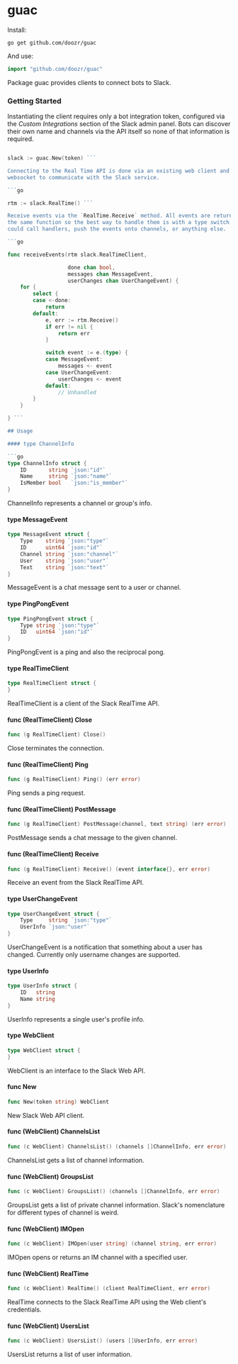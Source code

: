 # guac

Install:

```
go get github.com/doozr/guac
```

And use:

```go
import "github.com/doozr/guac"
```

Package guac provides clients to connect bots to Slack.


### Getting Started

Instantiating the client requires only a bot integration token, configured via
the *Custom Integrations* section of the Slack admin panel. Bots can discover
their own name and channels via the API itself so none of that information is
required.

```go

slack := guac.New(token) ```

Connecting to the Real Time API is done via an existing web client and opens a
websocket to communicate with the Slack service.

```go

rtm := slack.RealTime() ```

Receive events via the `RealTime.Receive` method. All events are returned from
the same function so the best way to handle them is with a type switch. this
could call handlers, push the events onto channels, or anything else.

```go

func receiveEvents(rtm slack.RealTimeClient,

                   done chan bool,
                   messages chan MessageEvent,
                   userChanges chan UserChangeEvent) {
    for {
        select {
        case <-done:
            return
        default:
            e, err := rtm.Receive()
            if err != nil {
                return err
            }

            switch event := e.(type) {
            case MessageEvent:
                messages <- event
            case UserChangeEvent:
                userChanges <- event
            default:
                // Unhandled
        }
    }

} ```

## Usage

#### type ChannelInfo

```go
type ChannelInfo struct {
	ID       string `json:"id"`
	Name     string `json:"name"`
	IsMember bool   `json:"is_member"`
}
```

ChannelInfo represents a channel or group's info.

#### type MessageEvent

```go
type MessageEvent struct {
	Type    string `json:"type"`
	ID      uint64 `json:"id"`
	Channel string `json:"channel"`
	User    string `json:"user"`
	Text    string `json:"text"`
}
```

MessageEvent is a chat message sent to a user or channel.

#### type PingPongEvent

```go
type PingPongEvent struct {
	Type string `json:"type"`
	ID   uint64 `json:"id"`
}
```

PingPongEvent is a ping and also the reciprocal pong.

#### type RealTimeClient

```go
type RealTimeClient struct {
}
```

RealTimeClient is a client of the Slack RealTime API.

#### func (RealTimeClient) Close

```go
func (g RealTimeClient) Close()
```
Close terminates the connection.

#### func (RealTimeClient) Ping

```go
func (g RealTimeClient) Ping() (err error)
```
Ping sends a ping request.

#### func (RealTimeClient) PostMessage

```go
func (g RealTimeClient) PostMessage(channel, text string) (err error)
```
PostMessage sends a chat message to the given channel.

#### func (RealTimeClient) Receive

```go
func (g RealTimeClient) Receive() (event interface{}, err error)
```
Receive an event from the Slack RealTime API.

#### type UserChangeEvent

```go
type UserChangeEvent struct {
	Type     string `json:"type"`
	UserInfo `json:"user"`
}
```

UserChangeEvent is a notification that something about a user has changed.
Currently only username changes are supported.

#### type UserInfo

```go
type UserInfo struct {
	ID   string
	Name string
}
```

UserInfo represents a single user's profile info.

#### type WebClient

```go
type WebClient struct {
}
```

WebClient is an interface to the Slack Web API.

#### func  New

```go
func New(token string) WebClient
```
New Slack Web API client.

#### func (WebClient) ChannelsList

```go
func (c WebClient) ChannelsList() (channels []ChannelInfo, err error)
```
ChannelsList gets a list of channel information.

#### func (WebClient) GroupsList

```go
func (c WebClient) GroupsList() (channels []ChannelInfo, err error)
```
GroupsList gets a list of private channel information. Slack's nomenclature for
different types of channel is weird.

#### func (WebClient) IMOpen

```go
func (c WebClient) IMOpen(user string) (channel string, err error)
```
IMOpen opens or returns an IM channel with a specified user.

#### func (WebClient) RealTime

```go
func (c WebClient) RealTime() (client RealTimeClient, err error)
```
RealTime connects to the Slack RealTime API using the Web client's credentials.

#### func (WebClient) UsersList

```go
func (c WebClient) UsersList() (users []UserInfo, err error)
```
UsersList returns a list of user information.
